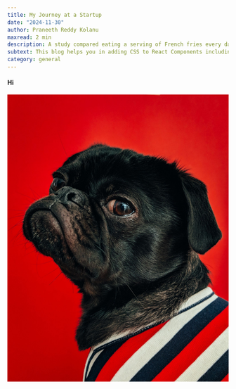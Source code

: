 ```yaml
---
title: My Journey at a Startup
date: "2024-11-30"
author: Praneeth Reddy Kolanu
maxread: 2 min
description: A study compared eating a serving of French fries every day for a month to eating a serving of almonds with the same number of calories, and found that levels of some health markers were similar between the two groups — but those numbers don’t tell the full story.
subtext: This blog helps you in adding CSS to React Components including local scoping.
category: general
---
```


<h4>
Hi
</h4>

![](./charles-deluvio-540415-unsplash.jpg)
